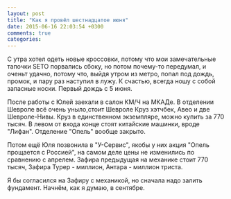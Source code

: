 ```yaml
---
layout: post
title: "Как я провёл шестнадцатое июня"
date: 2015-06-16 22:03:54 +0300
comments: true
categories: 
---
```

С утра хотел одеть новые кроссовки, потому что мои замечательные тапочки SETO порвались сбоку, но потом почему-то передумал, и оченьт удачно, потому что, выйдя утром из метро, попал под дождь, промок, и пару раз наступил в лужу. К счастью, всегда ношу с собой запасные носки. Первый дождь с 5 июня.

После работы с Юлей заехали в салон КМ/Ч на МКАДе. В отделении Шевроле всё очень уныло,стоит Шевроле Круз хэтчбек, Авео и две Шевроле-Нивы. Круз в единственном экземпляре, можно купить за 770 тысяч. В левом от входа конце стоят китайские машинки, вроде "Лифан". Отделение "Опель" вообще закрыто.

Потом ещё Юля позвонила в "У-Сервис", якобы у них акция "Опель прощается с Россией", на самом деле цены не изменились по сравнению с апрелем. Зафира предыдущая на механике стоит 770 тысяч, Зафира Турер - миллион, Антара - миллион триста.

Я бы согласился на Зафиру с механикой, но сначала надо залить фундамент. Начнём, как я думаю, в сентябре.
